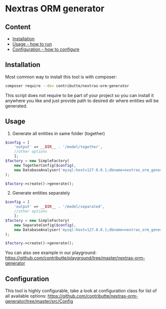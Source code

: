 # Nextras ORM generator

## Content
- [Installation](https://github.com/contributte/nextras-orm-generator/blob/master/.docs/README.md#usage)
- [Usage - how to run](https://github.com/contributte/nextras-orm-generator/blob/master/.docs/README.md#usage)
- [Configuration - how to configure](https://github.com/contributte/nextras-orm-generator/blob/master/.docs/README.md#configuration)

## Installation
Most common way to install this tool is with composer:
```sh
composer require --dev contributte/nextras-orm-generator
```
This script does not require to be part of your project so you can install it anywhere you like and just provide path to desired dir where entities will be generated.


## Usage
1) Generate all entities in same folder (together)
```php
$config = [
    'output' => __DIR__ . '/model/together',
    //other options
    ];
$factory = new SimpleFactory(
	new TogetherConfig($config),
	new DatabaseAnalyser('mysql:host=127.0.0.1;dbname=nextras_orm_generator', 'root')
);

$factory->create()->generate();
```

2. Generate entities separately
```php
$config = [
    'output' => __DIR__ . '/model/separated',
    //other options
    ];
$factory = new SimpleFactory(
	new SeparateConfig($config),
	new DatabaseAnalyser('mysql:host=127.0.0.1;dbname=nextras_orm_generator', 'root')
);

$factory->create()->generate();
```

You can also see example in our playground:
https://github.com/contributte/playground/tree/master/nextras-orm-generator

## Configuration
This tool is highly configurable, take a look at configuration class for list of all available options:
https://github.com/contributte/nextras-orm-generator/tree/master/src/Config
